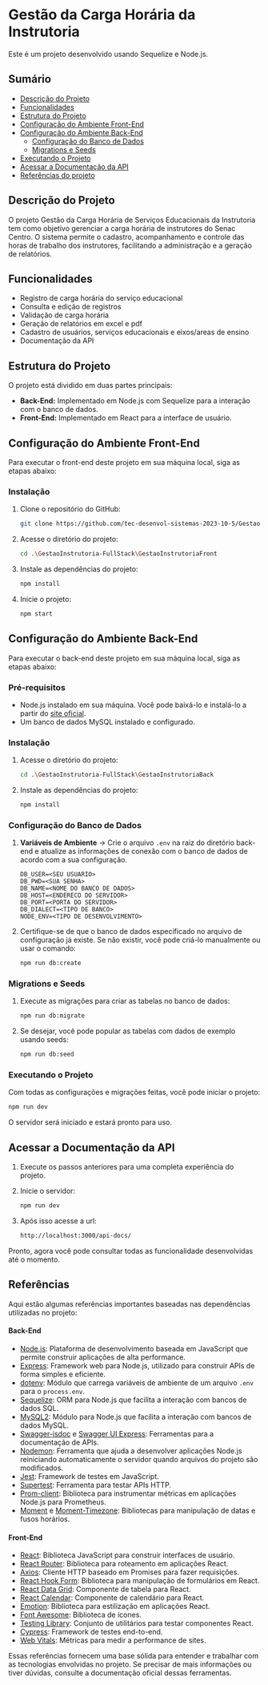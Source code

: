 # Gestão da Carga Horária da Instrutoria

Este é um projeto desenvolvido usando Sequelize e Node.js.

## Sumário
- [Descrição do Projeto](#descrição-do-projeto)
- [Funcionalidades](#funcionalidades)
- [Estrutura do Projeto](#estrutura-do-projeto)
- [Configuração do Ambiente Front-End](#configuração-do-ambiente-front-end)
- [Configuração do Ambiente Back-End](#configuração-do-ambiente-back-end)
    - [Configuração do Banco de Dados](#configuração-do-banco-de-dados)
    - [Migrations e Seeds](#migrations-e-seeds)
- [Executando o Projeto](#executando-o-projeto)
- [Acessar a Documentação da API](#acessar-a-documentação-da-api)
- [Referências do projeto](#referências)

## Descrição do Projeto

O projeto Gestão da Carga Horária de Serviços Educacionais da Instrutoria tem como objetivo gerenciar a carga horária de instrutores do Senac Centro. O sistema permite o cadastro, acompanhamento e controle das horas de trabalho dos instrutores, facilitando a administração e a geração de relatórios.

## Funcionalidades

- Registro de carga horária do serviço educacional
- Consulta e edição de registros
- Validação de carga horária
- Geração de relatórios em excel e pdf
- Cadastro de usuários, serviços educacionais e eixos/areas de ensino
- Documentação da API

## Estrutura do Projeto

O projeto está dividido em duas partes principais:
- **Back-End:** Implementado em Node.js com Sequelize para a interação com o banco de dados.
- **Front-End:** Implementado em React para a interface de usuário.

## Configuração do Ambiente Front-End

Para executar o front-end deste projeto em sua máquina local, siga as etapas abaixo:

### Instalação

1. Clone o repositório do GitHub:

    ```bash
    git clone https://github.com/tec-desenvol-sistemas-2023-10-5/GestaoInstrutoria-FullStack.git
    ```

2. Acesse o diretório do projeto:
    ```bash
    cd .\GestaoInstrutoria-FullStack\GestaoInstrutoriaFront
    ```
3. Instale as dependências do projeto:
    ```bash
    npm install
    ```
4. Inicie o projeto:
    ```bash
    npm start
    ```

## Configuração do Ambiente Back-End

Para executar o back-end deste projeto em sua máquina local, siga as etapas abaixo:

### Pré-requisitos

- Node.js instalado em sua máquina. Você pode baixá-lo e instalá-lo a partir do [site oficial](https://nodejs.org/).
- Um banco de dados MySQL instalado e configurado.

### Instalação

1. Acesse o diretório do projeto:

    ```bash
    cd .\GestaoInstrutoria-FullStack\GestaoInstrutoriaBack
    ```

2. Instale as dependências do projeto:

    ```bash
    npm install
    ```

### Configuração do Banco de Dados

1. **Variáveis de Ambiente** -> Crie o arquivo `.env` na raiz do diretório back-end e atualize as informações de conexão com o banco de dados de acordo com a sua configuração.

    ```env
    DB_USER=<SEU USUARIO>
    DB_PWD=<SUA SENHA>
    DB_NAME=<NOME DO BANCO DE DADOS>
    DB_HOST=<ENDERECO DO SERVIDOR>
    DB_PORT=<PORTA DO SERVIDOR>
    DB_DIALECT=<TIPO DE BANCO>
    NODE_ENV=<TIPO DE DESENVOLVIMENTO>
    ```

2. Certifique-se de que o banco de dados especificado no arquivo de configuração já existe. Se não existir, você pode criá-lo manualmente ou usar o comando:

    ```bash
    npm run db:create
    ```

### Migrations e Seeds

1. Execute as migrações para criar as tabelas no banco de dados:

    ```bash
    npm run db:migrate
    ```

2. Se desejar, você pode popular as tabelas com dados de exemplo usando seeds:

    ```bash
    npm run db:seed
    ```

### Executando o Projeto

Com todas as configurações e migrações feitas, você pode iniciar o projeto:

```bash
npm run dev
```
O servidor será iniciado e estará pronto para uso.

## Acessar a Documentação da API
1. Execute os passos anteriores para uma completa experiência do projeto.

2. Inicie o servidor:
    ```bash
    npm run dev
    ```

3. Após isso acesse a url:
	```bash
 	http://localhost:3000/api-docs/
	```

Pronto, agora você pode consultar todas as funcionalidade desenvolvidas até o momento.


## Referências

Aqui estão algumas referências importantes baseadas nas dependências utilizadas no projeto:

#### Back-End

- [Node.js](https://nodejs.org/): Plataforma de desenvolvimento baseada em JavaScript que permite construir aplicações de alta performance.
- [Express](https://expressjs.com/): Framework web para Node.js, utilizado para construir APIs de forma simples e eficiente.
- [dotenv](https://github.com/motdotla/dotenv): Módulo que carrega variáveis de ambiente de um arquivo `.env` para o `process.env`.
- [Sequelize](https://sequelize.org/): ORM para Node.js que facilita a interação com bancos de dados SQL.
- [MySQL2](https://github.com/sidorares/node-mysql2): Módulo para Node.js que facilita a interação com bancos de dados MySQL.
- [Swagger-jsdoc](https://github.com/Surnet/swagger-jsdoc) e [Swagger UI Express](https://github.com/scottie1984/swagger-ui-express): Ferramentas para a documentação de APIs.
- [Nodemon](https://nodemon.io/): Ferramenta que ajuda a desenvolver aplicações Node.js reiniciando automaticamente o servidor quando arquivos do projeto são modificados.
- [Jest](https://jestjs.io/): Framework de testes em JavaScript.
- [Supertest](https://github.com/visionmedia/supertest): Ferramenta para testar APIs HTTP.
- [Prom-client](https://github.com/siimon/prom-client): Biblioteca para instrumentar métricas em aplicações Node.js para Prometheus.
- [Moment](https://momentjs.com/) e [Moment-Timezone](http://momentjs.com/timezone/): Bibliotecas para manipulação de datas e fusos horários.

#### Front-End

- [React](https://reactjs.org/): Biblioteca JavaScript para construir interfaces de usuário.
- [React Router](https://reactrouter.com/): Biblioteca para roteamento em aplicações React.
- [Axios](https://axios-http.com/): Cliente HTTP baseado em Promises para fazer requisições.
- [React Hook Form](https://react-hook-form.com/): Biblioteca para manipulação de formulários em React.
- [React Data Grid](https://adazzle.github.io/react-data-grid/): Componente de tabela para React.
- [React Calendar](https://github.com/wojtekmaj/react-calendar): Componente de calendário para React.
- [Emotion](https://emotion.sh/docs/introduction): Biblioteca para estilização em aplicações React.
- [Font Awesome](https://fontawesome.com/): Biblioteca de ícones.
- [Testing Library](https://testing-library.com/): Conjunto de utilitários para testar componentes React.
- [Cypress](https://www.cypress.io/): Framework de testes end-to-end.
- [Web Vitals](https://web.dev/vitals/): Métricas para medir a performance de sites.

Essas referências fornecem uma base sólida para entender e trabalhar com as tecnologias envolvidas no projeto. Se precisar de mais informações ou tiver dúvidas, consulte a documentação oficial dessas ferramentas.

